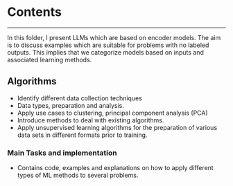 # Contents

--------------------------
In this folder, I present LLMs which are based on encoder models. The aim is to discuss examples which are suitable for problems with no labeled outputs. This implies that we categorize models based on inputs and associated learning methods.

## Algorithms
  
* Identify different data collection techniques
* Data types, preparation and analysis.
* Apply use cases to clustering, principal component analysis (PCA) 
* Introduce methods to deal with existing algorithms.
* Apply unsupervised learning algorithms for the preparation of various data sets in different formats
prior to training.

### Main Tasks and implementation

* Contains code, examples and explanations on how to apply different types of ML methods to several problems.
